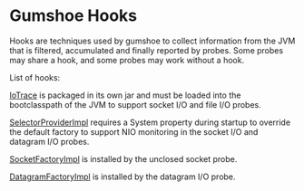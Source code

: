 Gumshoe Hooks
=============

Hooks are techniques used by gumshoe to collect information from the JVM that is filtered, accumulated and
finally reported by probes.  Some probes may share a hook, and some probes may work without a hook.

List of hooks:

[IoTrace](hooks/io-trace.md) is packaged in its own jar and must be loaded into the
bootclasspath of the JVM to support socket I/O and file I/O probes.

[SelectorProviderImpl](hooks/selector-provider.md) requires a System property
during startup to override the default factory to support NIO monitoring in
the socket I/O and datagram I/O probes.

[SocketFactoryImpl](hooks/socket-factory.md) is installed by the unclosed socket probe.

[DatagramFactoryImpl](hooks/datagram-socket-factory.md) is installed by the datagram I/O probe.

